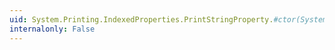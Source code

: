 ```yaml
---
uid: System.Printing.IndexedProperties.PrintStringProperty.#ctor(System.String)
internalonly: False
---
```


